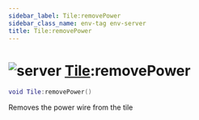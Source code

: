 ```yaml
---
sidebar_label: Tile:removePower
sidebar_class_name: env-tag env-server
title: Tile:removePower
---
```


# <img src='/img/wiki/server.png' alt='server' data-tag='env-tag' /> [Tile](../tile/README.md):removePower

```lua
void Tile:removePower()
```

Removes the power wire from the tile<br/>
